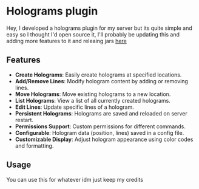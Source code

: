 # Holograms plugin

Hey, I developed a holograms plugin for my server but its quite simple and easy so I thought I'd open source it, I'll probably be updating this and adding more features to it and releaing jars [here](https://github.com/vifezdev/Holograms/releases)

## Features

- **Create Holograms**: Easily create holograms at specified locations.
- **Add/Remove Lines**: Modify hologram content by adding or removing lines.
- **Move Holograms**: Move existing holograms to a new location.
- **List Holograms**: View a list of all currently created holograms.
- **Edit Lines**: Update specific lines of a hologram.
- **Persistent Holograms**: Holograms are saved and reloaded on server restart.
- **Permissions Support**: Custom permissions for different commands.
- **Configurable**: Hologram data (position, lines) saved in a config file.
- **Customizable Display**: Adjust hologram appearance using color codes and formatting.

## Usage
You can use this for whatever idm just keep my credits
